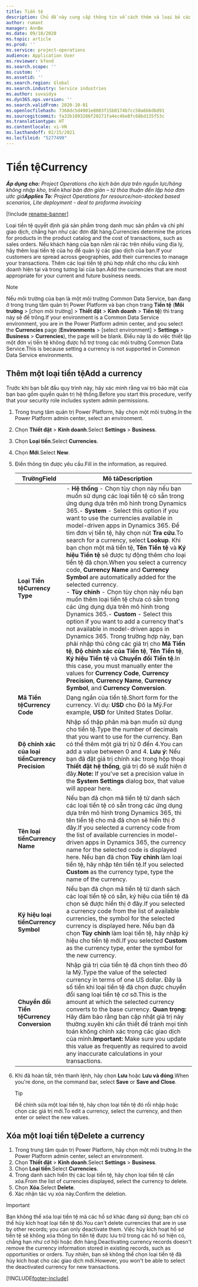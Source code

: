 ```yaml
---
title: Tiền tệ
description: Chủ đề này cung cấp thông tin về cách thêm và loại bỏ các loại tiền tệ trong Project Operations.
author: rumant
manager: AnnBe
ms.date: 09/18/2020
ms.topic: article
ms.prod: ''
ms.service: project-operations
audience: Application User
ms.reviewer: kfend
ms.search.scope: ''
ms.custom: ''
ms.assetid: ''
ms.search.region: Global
ms.search.industry: Service industries
ms.author: suvaidya
ms.dyn365.ops.version: ''
ms.search.validFrom: 2020-10-01
ms.openlocfilehash: 7368dc5d4901e8083f15b0174b7cc58a6b6dbd91
ms.sourcegitcommit: fa32b1893286f20271fa4ec4be8fc68bd135f53c
ms.translationtype: HT
ms.contentlocale: vi-VN
ms.lasthandoff: 02/15/2021
ms.locfileid: "5277499"
---
```

# <a name="currency"></a><span data-ttu-id="c763c-103">Tiền tệ</span><span class="sxs-lookup"><span data-stu-id="c763c-103">Currency</span></span>

<span data-ttu-id="c763c-104">_**Áp dụng cho:** Project Operations cho kịch bản dựa trên nguồn lực/hàng không nhập kho, triển khai bản đơn giản – từ thỏa thuận đến lập hóa đơn ước giá_</span><span class="sxs-lookup"><span data-stu-id="c763c-104">_**Applies To:** Project Operations for resource/non-stocked based scenarios, Lite deployment - deal to proforma invoicing_</span></span>

[!include [rename-banner](~/includes/cc-data-platform-banner.md)]

<span data-ttu-id="c763c-105">Loại tiền tệ quyết định giá sản phẩm trong danh mục sản phẩm và chi phí giao dịch, chẳng hạn như các đơn đặt hàng.</span><span class="sxs-lookup"><span data-stu-id="c763c-105">Currencies determine the prices for products in the product catalog and the cost of transactions, such as sales orders.</span></span> <span data-ttu-id="c763c-106">Nếu khách hàng của bạn nằm rải rác trên nhiều vùng địa lý, hãy thêm loại tiền tệ của họ để quản lý các giao dịch của bạn.</span><span class="sxs-lookup"><span data-stu-id="c763c-106">If your customers are spread across geographies, add their currencies to manage your transactions.</span></span> <span data-ttu-id="c763c-107">Thêm các loại tiền tệ phù hợp nhất cho nhu cầu kinh doanh hiện tại và trong tương lai của bạn.</span><span class="sxs-lookup"><span data-stu-id="c763c-107">Add the currencies that are most appropriate for your current and future business needs.</span></span>  

> [!NOTE]
> <span data-ttu-id="c763c-108">Nếu môi trường của bạn là một môi trường Common Data Service, bạn đang ở trong trung tâm quản trị Power Platform và bạn chọn trang **Tiền tệ** (**Môi trường** > [chọn môi trường] > **Thiết đặt** > **Kinh doanh** > **Tiền tệ**) thì trang này sẽ để trông.</span><span class="sxs-lookup"><span data-stu-id="c763c-108">If your environment is a Common Data Service environment, you are in the Power Platform admin center, and you select the **Currencies** page (**Environments** > [select environment] > **Settings** > **Business** > **Currencies**), the page will be blank.</span></span> <span data-ttu-id="c763c-109">Điều này là do việc thiết lập một đơn vị tiền tệ không được hỗ trợ trong các môi trường Common Data Service.</span><span class="sxs-lookup"><span data-stu-id="c763c-109">This is because setting a currency is not supported in Common Data Service environments.</span></span>

## <a name="add-a-currency"></a><span data-ttu-id="c763c-110">Thêm một loại tiền tệ</span><span class="sxs-lookup"><span data-stu-id="c763c-110">Add a currency</span></span>  
<span data-ttu-id="c763c-111">Trước khi bạn bắt đầu quy trình này, hãy xác minh rằng vai trò bảo mật của bạn bao gồm quyền quản trị hệ thống.</span><span class="sxs-lookup"><span data-stu-id="c763c-111">Before you start this procedure, verify that your security role includes system admin permissions.</span></span> 

1. <span data-ttu-id="c763c-112">Trong trung tâm quản trị Power Platform, hãy chọn một môi trường.</span><span class="sxs-lookup"><span data-stu-id="c763c-112">In the Power Platform admin center, select an environment.</span></span> 
2. <span data-ttu-id="c763c-113">Chọn **Thiết đặt** > **Kinh doanh**.</span><span class="sxs-lookup"><span data-stu-id="c763c-113">Select **Settings** > **Business**.</span></span>
3. <span data-ttu-id="c763c-114">Chọn **Loại tiền**.</span><span class="sxs-lookup"><span data-stu-id="c763c-114">Select **Currencies**.</span></span>  
4. <span data-ttu-id="c763c-115">Chọn **Mới**.</span><span class="sxs-lookup"><span data-stu-id="c763c-115">Select **New**.</span></span>  
5. <span data-ttu-id="c763c-116">Điền thông tin được yêu cầu.</span><span class="sxs-lookup"><span data-stu-id="c763c-116">Fill in the information, as required.</span></span>  


   |          <span data-ttu-id="c763c-117">Trường</span><span class="sxs-lookup"><span data-stu-id="c763c-117">Field</span></span>          |                                                                                                                                                                                                                                                                                                                                                                            <span data-ttu-id="c763c-118">Mô tả</span><span class="sxs-lookup"><span data-stu-id="c763c-118">Description</span></span>                                                                                                                                                                                                                                                                                                                                                                            |
   |-------------------------|-------------------------------------------------------------------------------------------------------------------------------------------------------------------------------------------------------------------------------------------------------------------------------------------------------------------------------------------------------------------------------------------------------------------------------------------------------------------------------------------------------------------------------------------------------------------------------------------------------------------------------------------------------------------------------------------------------------------------------------------------------------------|
   |    <span data-ttu-id="c763c-119">**Loại Tiền tệ**</span><span class="sxs-lookup"><span data-stu-id="c763c-119">**Currency Type**</span></span>    | <span data-ttu-id="c763c-120">- **Hệ thống** - Chọn tùy chọn này nếu bạn muốn sử dụng các loại tiền tệ có sẵn trong ứng dụng dựa trên mô hình trong Dynamics 365.</span><span class="sxs-lookup"><span data-stu-id="c763c-120">- **System** - Select this option if you want to use the currencies available in model-driven apps in Dynamics 365.</span></span> <span data-ttu-id="c763c-121">Để tìm đơn vị tiền tệ, hãy chọn nút **Tra cứu**.</span><span class="sxs-lookup"><span data-stu-id="c763c-121">To search for a currency,  select **Lookup**.</span></span> <span data-ttu-id="c763c-122">Khi bạn chọn một mã tiền tệ, **Tên Tiền tệ** và **Ký hiệu Tiền tệ** sẽ được tự động thêm cho loại tiền tệ đã chọn.</span><span class="sxs-lookup"><span data-stu-id="c763c-122">When you select a currency code, **Currency Name** and **Currency Symbol** are automatically added for the selected currency.</span></span><br /><span data-ttu-id="c763c-123">- **Tùy chỉnh** - Chọn tùy chọn này nếu bạn muốn thêm loại tiền tệ chưa có sẵn trong các ứng dụng dựa trên mô hình trong Dynamics 365.</span><span class="sxs-lookup"><span data-stu-id="c763c-123">- **Custom** - Select this option if you want to add a currency that's not available in model-driven apps in Dynamics 365.</span></span> <span data-ttu-id="c763c-124">Trong trường hợp này, bạn phải nhập thủ công các giá trị cho **Mã Tiền tệ**, **Độ chính xác của Tiền tệ**, **Tên Tiền tệ**, **Ký hiệu Tiền tệ** và **Chuyển đổi Tiền tệ**.</span><span class="sxs-lookup"><span data-stu-id="c763c-124">In this case, you must manually enter the values for **Currency Code**, **Currency Precision**, **Currency Name**, **Currency Symbol**, and **Currency Conversion**.</span></span> |
   |    <span data-ttu-id="c763c-125">**Mã Tiền tệ**</span><span class="sxs-lookup"><span data-stu-id="c763c-125">**Currency Code**</span></span>    |                                                                                                                                                                                                                                                                                                                                            <span data-ttu-id="c763c-126">Dạng ngắn của tiền tệ.</span><span class="sxs-lookup"><span data-stu-id="c763c-126">Short form for the currency.</span></span> <span data-ttu-id="c763c-127">Ví dụ: **USD** cho Đô la Mỹ.</span><span class="sxs-lookup"><span data-stu-id="c763c-127">For example, **USD** for United States Dollar.</span></span>                                                                                                                                                                                                                                                                                                                                            |
   | <span data-ttu-id="c763c-128">**Độ chính xác của loại tiền**</span><span class="sxs-lookup"><span data-stu-id="c763c-128">**Currency Precision**</span></span>  |                                                                                                                                                                                  <span data-ttu-id="c763c-129">Nhập số thập phân mà bạn muốn sử dụng cho tiền tệ.</span><span class="sxs-lookup"><span data-stu-id="c763c-129">Type the number of decimals that you want to use for the currency.</span></span>  <span data-ttu-id="c763c-130">Bạn có thể thêm một giá trị từ 0 đến 4.</span><span class="sxs-lookup"><span data-stu-id="c763c-130">You can add a value between 0 and 4.</span></span> <span data-ttu-id="c763c-131">**Lưu ý:**  Nếu bạn đã đặt giá trị chính xác trong hộp thoại **Thiết đặt hệ thống**, giá trị đó sẽ xuất hiện ở đây.</span><span class="sxs-lookup"><span data-stu-id="c763c-131">**Note:**  If you've set a precision value in the **System Settings** dialog box, that value will appear here.</span></span>                                                                                                                                                                                  |
   |    <span data-ttu-id="c763c-132">**Tên loại tiền**</span><span class="sxs-lookup"><span data-stu-id="c763c-132">**Currency Name**</span></span>    |                                                                                                                                                                                                                                         <span data-ttu-id="c763c-133">Nếu bạn đã chọn mã tiền tệ từ danh sách các loại tiền tệ có sẵn trong các ứng dụng dựa trên mô hình trong Dynamics 365, thì tên tiền tệ cho mã đã chọn sẽ hiển thị ở đây.</span><span class="sxs-lookup"><span data-stu-id="c763c-133">If you selected a currency code from the list of available currencies in model-driven apps in Dynamics 365, the currency name for the selected code is displayed here.</span></span> <span data-ttu-id="c763c-134">Nếu bạn đã chọn **Tùy chỉnh** làm loại tiền tệ, hãy nhập tên tiền tệ.</span><span class="sxs-lookup"><span data-stu-id="c763c-134">If you selected **Custom** as the currency type, type the name of the currency.</span></span>                                                                                                                                                                                                                                          |
   |   <span data-ttu-id="c763c-135">**Ký hiệu loại tiền**</span><span class="sxs-lookup"><span data-stu-id="c763c-135">**Currency Symbol**</span></span>   |                                                                                                                                                                                                                                                                      <span data-ttu-id="c763c-136">Nếu bạn đã chọn mã tiền tệ từ danh sách các loại tiền tệ có sẵn, ký hiệu của tiền tệ đã chọn sẽ được hiển thị ở đây.</span><span class="sxs-lookup"><span data-stu-id="c763c-136">If you selected a currency code from the list of available currencies, the symbol for the selected currency is displayed here.</span></span> <span data-ttu-id="c763c-137">Nếu bạn đã chọn **Tùy chỉnh** làm loại tiền tệ, hãy nhập ký hiệu cho tiền tệ mới.</span><span class="sxs-lookup"><span data-stu-id="c763c-137">If you selected **Custom** as the currency type, enter the symbol for the new currency.</span></span>                                                                                                                                                                                                                                                                       |
   | <span data-ttu-id="c763c-138">**Chuyển đổi Tiền tệ**</span><span class="sxs-lookup"><span data-stu-id="c763c-138">**Currency Conversion**</span></span> |                                                                                                                                                                                                                                     <span data-ttu-id="c763c-139">Nhập giá trị của tiền tệ đã chọn tính theo đô la Mỹ.</span><span class="sxs-lookup"><span data-stu-id="c763c-139">Type the value of the selected currency in terms of one US dollar.</span></span> <span data-ttu-id="c763c-140">Đây là số tiền khi loại tiền tệ đã chọn được chuyển đổi sang loại tiền tệ cơ sở.</span><span class="sxs-lookup"><span data-stu-id="c763c-140">This is the amount at which the selected currency converts to the base currency.</span></span> <span data-ttu-id="c763c-141">**Quan trọng:**  Hãy đảm bảo rằng bạn cập nhật giá trị này thường xuyên khi cần thiết để tránh mọi tính toán không chính xác trong các giao dịch của mình.</span><span class="sxs-lookup"><span data-stu-id="c763c-141">**Important:**  Make sure you update this value as frequently as required to avoid any inaccurate calculations in your transactions.</span></span>                                                                                                                                                                                                                                      |


6. <span data-ttu-id="c763c-142">Khi đã hoàn tất, trên thanh lệnh, hãy chọn **Lưu** hoặc **Lưu và đóng**.</span><span class="sxs-lookup"><span data-stu-id="c763c-142">When you're done, on the command bar, select **Save** or **Save and Close**.</span></span>  

   > [!TIP]
   >  <span data-ttu-id="c763c-143">Để chỉnh sửa một loại tiền tệ, hãy chọn loại tiền tệ đó rồi nhập hoặc chọn các giá trị mới.</span><span class="sxs-lookup"><span data-stu-id="c763c-143">To edit a currency, select the currency, and then enter or select the new values.</span></span>  

## <a name="delete-a-currency"></a><span data-ttu-id="c763c-144">Xóa một loại tiền tệ</span><span class="sxs-lookup"><span data-stu-id="c763c-144">Delete a currency</span></span>  

1. <span data-ttu-id="c763c-145">Trong trung tâm quản trị Power Platform, hãy chọn một môi trường.</span><span class="sxs-lookup"><span data-stu-id="c763c-145">In the Power Platform admin center, select an environment.</span></span> 
2. <span data-ttu-id="c763c-146">Chọn **Thiết đặt** > **Kinh doanh**.</span><span class="sxs-lookup"><span data-stu-id="c763c-146">Select **Settings** > **Business**.</span></span>
3. <span data-ttu-id="c763c-147">Chọn **Loại tiền**.</span><span class="sxs-lookup"><span data-stu-id="c763c-147">Select **Currencies**.</span></span>  
4. <span data-ttu-id="c763c-148">Trong danh sách hiển thị các loại tiền tệ, hãy chọn loại tiền tệ cần xóa.</span><span class="sxs-lookup"><span data-stu-id="c763c-148">From the list of currencies displayed, select the currency to delete.</span></span>  
5. <span data-ttu-id="c763c-149">Chọn **Xóa**.</span><span class="sxs-lookup"><span data-stu-id="c763c-149">Select **Delete**.</span></span>  
6. <span data-ttu-id="c763c-150">Xác nhận tác vụ xóa này.</span><span class="sxs-lookup"><span data-stu-id="c763c-150">Confirm the deletion.</span></span>  

> [!IMPORTANT]
>  <span data-ttu-id="c763c-151">Bạn không thể xóa loại tiền tệ mà các hồ sơ khác đang sử dụng; bạn chỉ có thể hủy kích hoạt loại tiền tệ đó.</span><span class="sxs-lookup"><span data-stu-id="c763c-151">You can't delete currencies that are in use by other records; you can only deactivate them.</span></span> <span data-ttu-id="c763c-152">Việc hủy kích hoạt hồ sơ tiền tệ sẽ không xóa thông tin tiền tệ được lưu trữ trong các hồ sơ hiện có, chẳng hạn như cơ hội hoặc đơn hàng.</span><span class="sxs-lookup"><span data-stu-id="c763c-152">Deactivating currency records doesn't remove the currency information stored in existing records, such as opportunities or orders.</span></span> <span data-ttu-id="c763c-153">Tuy nhiên, bạn sẽ không thể chọn loại tiền tệ đã hủy kích hoạt cho các giao dịch mới.</span><span class="sxs-lookup"><span data-stu-id="c763c-153">However, you won't be able to select the deactivated currency for new transactions.</span></span>  


[!INCLUDE[footer-include](../includes/footer-banner.md)]